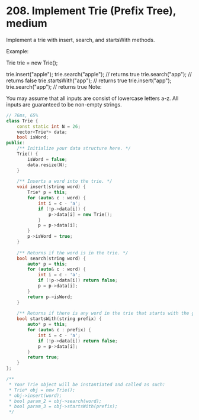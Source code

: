 # 208. Implement Trie (Prefix Tree), medium

Implement a trie with insert, search, and startsWith methods.

Example:

Trie trie = new Trie();

trie.insert("apple");
trie.search("apple");   // returns true
trie.search("app");     // returns false
trie.startsWith("app"); // returns true
trie.insert("app");   
trie.search("app");     // returns true
Note:

You may assume that all inputs are consist of lowercase letters a-z.
All inputs are guaranteed to be non-empty strings.

```c++
// 76ms, 65%
class Trie {
    const static int N = 26;
    vector<Trie*> data;
    bool isWord;
public:
    /** Initialize your data structure here. */
    Trie() {
        isWord = false;
        data.resize(N);
    }
    
    /** Inserts a word into the trie. */
    void insert(string word) {
        Trie* p = this;
        for (auto& c : word) {
            int i = c - 'a';
            if (!p->data[i]) {
                p->data[i] = new Trie();
            }
            p = p->data[i];
        }
        p->isWord = true;
    }
    
    /** Returns if the word is in the trie. */
    bool search(string word) {
        auto* p = this;
        for (auto& c : word) {
            int i = c - 'a';
            if (!p->data[i]) return false;
            p = p->data[i];
        }
        return p->isWord;
    }
    
    /** Returns if there is any word in the trie that starts with the given prefix. */
    bool startsWith(string prefix) {
        auto* p = this;
        for (auto& c : prefix) {
            int i = c - 'a';
            if (!p->data[i]) return false;
            p = p->data[i];
        }
        return true;
    }
};

/**
 * Your Trie object will be instantiated and called as such:
 * Trie* obj = new Trie();
 * obj->insert(word);
 * bool param_2 = obj->search(word);
 * bool param_3 = obj->startsWith(prefix);
 */
 ```